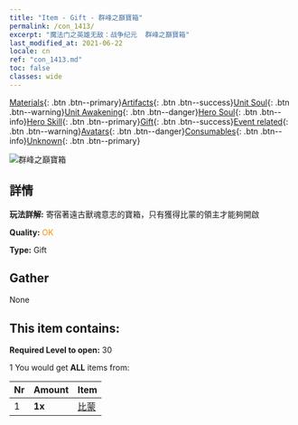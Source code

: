 ```yaml
---
title: "Item - Gift - 群峰之巔寶箱"
permalink: /con_1413/
excerpt: "魔法门之英雄无敌：战争纪元  群峰之巔寶箱"
last_modified_at: 2021-06-22
locale: cn
ref: "con_1413.md"
toc: false
classes: wide
---
```

 [Materials](/ItemsCN/){: .btn .btn--primary}[Artifacts](/ItemsCN/Artifacts/){: .btn .btn--success}[Unit Soul](/ItemsCN/UnitSoul/){: .btn .btn--warning}[Unit Awakening](/ItemsCN/UnitAwakening/){: .btn .btn--danger}[Hero Soul](/ItemsCN/HeroSoul/){: .btn .btn--info}[Hero Skill](/ItemsCN/HeroSkill/){: .btn .btn--primary}[Gift](/ItemsCN/Gift/){: .btn .btn--success}[Event related](/ItemsCN/Events/){: .btn .btn--warning}[Avatars](/ItemsCN/Avatars/){: .btn .btn--danger}[Consumables](/ItemsCN/Consumables/){: .btn .btn--info}[Unknown](/ItemsCN/Unknown/){: .btn .btn--primary}

 ![群峰之巔寶箱](/images/t/i_907027.png)

## 詳情
 **玩法詳解:** 寄宿著遠古獸魂意志的寶箱，只有獲得比蒙的領主才能夠開啟

 **Quality:** <span style="color: #FF8C00">OK</span>

 **Type:** Gift

## Gather

  None

## This item contains:

 **Required Level to open:** 30

 1 You would get **ALL** items  from:

  | Nr | Amount |     Item    |
  |:---|:-------|:------------|
  | 1 |  **1x** | [比蒙](/cn/Items/unt_223/) |  | 
